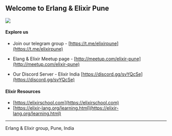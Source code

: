 ## Welcome to Erlang & Elixir Pune 

![](https://i.imgur.com/UTSDmYw.jpg)

#### Explore us

- Join our telegram group - [https://t.me/elixirpune](https://t.me/elixirpune)

- Elang & Elixir Meetup page - [http://meetup.com/elixir-pune](http://meetup.com/elixir-pune)

- Our Discord Server - Elixir India [https://discord.gg/svYQcSe](https://discord.gg/svYQcSe)


#### Elixir Resources

- [https://elixirschool.com](https://elixirschool.com)
- [https://elixir-lang.org/learning.html](https://elixir-lang.org/learning.html)


---
Erlang & Elixir group, Pune, India
